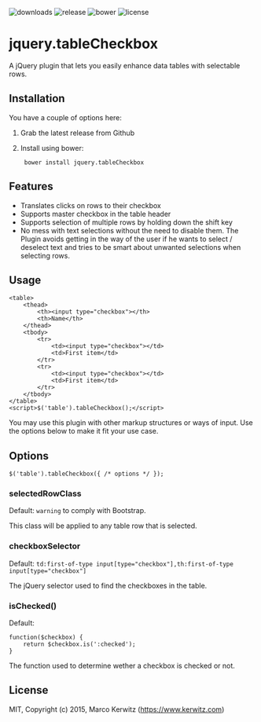 ![downloads](https://img.shields.io/github/downloads/kerwitz/jquery.tableCheckbox/latest/total.svg)
![release](https://img.shields.io/github/release/kerwitz/jquery.tableCheckbox.svg)
![bower](https://img.shields.io/bower/v/jquery.tableCheckbox.svg)
![license](https://img.shields.io/github/license/kerwitz/jquery.tableCheckbox.svg)

# jquery.tableCheckbox
A jQuery plugin that lets you easily enhance data tables with selectable rows.

## Installation
You have a couple of options here:
1. Grab the latest release from Github
2. Install using bower:

        bower install jquery.tableCheckbox

## Features

- Translates clicks on rows to their checkbox
- Supports master checkbox in the table header
- Supports selection of multiple rows by holding down the shift key
- No mess with text selections without the need to disable them.
  The Plugin avoids getting in the way of the user if he wants to select / deselect text and tries to be smart about unwanted selections when selecting rows.

## Usage

    <table>
        <thead>
            <th><input type="checkbox"></th>
            <th>Name</th>
        </thead>
        <tbody>
            <tr>
                <td><input type="checkbox"></td>  
                <td>First item</td>
            </tr>
            <tr>
                <td><input type="checkbox"></td>  
                <td>First item</td>
            </tr>
        </tbody>
    </table>
    <script>$('table').tableCheckbox();</script>

You may use this plugin with other markup structures or ways of input.
Use the options below to make it fit your use case.



## Options

    $('table').tableCheckbox({ /* options */ });

### selectedRowClass

Default: `warning` to comply with Bootstrap.

This class will be applied to any table row that is selected.

### checkboxSelector

Default: `td:first-of-type input[type="checkbox"],th:first-of-type input[type="checkbox"]`

The jQuery selector used to find the checkboxes in the table.

### isChecked()

Default:

    function($checkbox) {
        return $checkbox.is(':checked');
    }

The function used to determine wether a checkbox is checked or not.

## License
MIT, Copyright (c) 2015, Marco Kerwitz (https://www.kerwitz.com)
